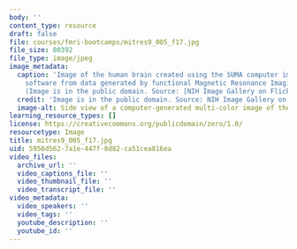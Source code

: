 ```yaml
---
body: ''
content_type: resource
draft: false
file: courses/fmri-bootcamps/mitres9_005_f17.jpg
file_size: 80392
file_type: image/jpeg
image_metadata:
  caption: 'Image of the human brain created using the SUMA computer image processing
    software from data generated by functional Magnetic Resonance Imaging (fMRI).
    (Image is in the public domain. Source: [NIH Image Gallery on Flickr](https://www.flickr.com/photos/nihgov/23682213069/).)'
  credit: 'Image is in the public domain. Source: NIH Image Gallery on Flickr. [https://www.flickr.com/photos/nihgov/23682213069/](https://www.flickr.com/photos/nihgov/23682213069/)'
  image-alt: Side view of a computer-generated multi-color image of the human brain.
learning_resource_types: []
license: https://creativecommons.org/publicdomain/zero/1.0/
resourcetype: Image
title: mitres9_005_f17.jpg
uid: 5956d562-7a1e-447f-8d82-ca51cea816ea
video_files:
  archive_url: ''
  video_captions_file: ''
  video_thumbnail_file: ''
  video_transcript_file: ''
video_metadata:
  video_speakers: ''
  video_tags: ''
  youtube_description: ''
  youtube_id: ''
---
```

